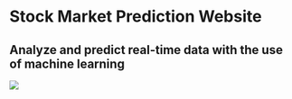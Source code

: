 ﻿# Stock Market Prediction Website
 ## Analyze and predict real-time data with the use of machine learning
 
 ![](https://github.com/jbacl/myrender-stockmarket-app/blob/main/src/assets/stock.gif)

